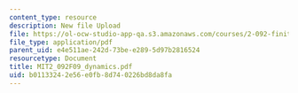 ```yaml
---
content_type: resource
description: New file Upload
file: https://ol-ocw-studio-app-qa.s3.amazonaws.com/courses/2-092-finite-element-analysis-of-solids-and-fluids-i-fall-2009/b01133242e56e0fb8d740226bd8da8fa_MIT2_092F09_dynamics.pdf
file_type: application/pdf
parent_uid: e4e511ae-242d-73be-e289-5d97b2816524
resourcetype: Document
title: MIT2_092F09_dynamics.pdf
uid: b0113324-2e56-e0fb-8d74-0226bd8da8fa
---
```

